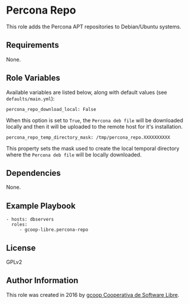 Percona Repo
============

This role adds the Percona APT repositories to Debian/Ubuntu systems.

Requirements
------------

None.

Role Variables
--------------

Available variables are listed below, along with default values (see `defaults/main.yml`):

    percona_repo_download_local: False

When this option is set to `True`, the `Percona deb file` will be downloaded locally and then it will be uploaded to the remote host for it's installation.

    percona_repo_temp_directory_mask: /tmp/percona_repo.XXXXXXXXXX

This property sets the mask used to create the local temporal directory where the `Percona deb file` will be locally downloaded.

Dependencies
------------

None.

Example Playbook
----------------

    - hosts: dbservers
      roles:
         - gcoop-libre.percona-repo

License
-------

GPLv2

Author Information
------------------

This role was created in 2016 by [gcoop Cooperativa de Software Libre](https://www.gcoop.coop).
